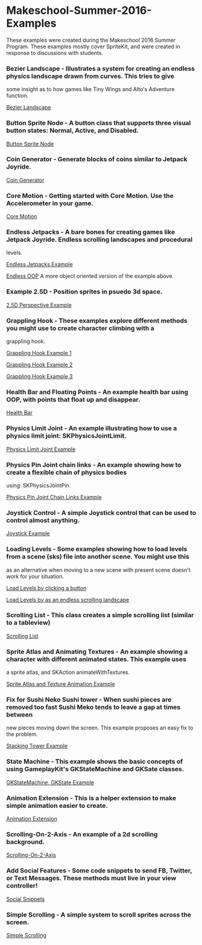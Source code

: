 # Makeschool-Summer-2016-Examples

These examples were created during the Makeschool 2016 Summer Program. These examples mostly cover SpriteKit, and 
were created in response to discussions with students. 

### Bezier Landscape - Illustrates a system for creating an endless physics landscape drawn from curves. This tries to give 
some insight as to how games like Tiny Wings and Alto's Adventure function. 

[Bezier Landscape](https://github.com/soggybag/Bezier-Landscape)

### Button Sprite Node - A button class that supports three visual button states: Normal, Active, and Disabled. 

[Button Sprite Node](https://github.com/soggybag/Button-Sprite)

### Coin Generator - Generate blocks of coins similar to Jetpack Joyride.

[Coin Generator](https://github.com/soggybag/Coin-Generator)

### Core Motion - Getting started with Core Motion. Use the Accelerometer in your game. 

[Core Motion](https://github.com/soggybag/Core-Motion)

### Endless Jetpacks - A bare bones for creating games like Jetpack Joyride. Endless scrolling landscapes and procedural 
levels.

[Endless Jetpacks Example](https://github.com/soggybag/EndlessJetpacks)

[Endless OOP](https://github.com/soggybag/Endless-OOP/tree/master) A more object oriented version of the example above.

### Example 2.5D - Position sprites in psuedo 3d space. 

[2.5D Perspective Example](https://github.com/soggybag/Example-25D)

### Grappling Hook - These examples explore different methods you might use to create character climbing with a 
grappling hook. 

[Grappling Hook Example 1](https://github.com/soggybag/Grappling-Hook)

[Grappling Hook Example 2](https://github.com/soggybag/Grappling-Hook-2)

[Grappling Hook Example 3](https://github.com/soggybag/Grappling-Hook-3)

### Health Bar and Floating Points - An example health bar using OOP, with points that float up and disappear. 

[Health Bar](https://github.com/soggybag/HealthBar/tree/master)

### Physics Limit Joint - An example illustrating how to use a physics limit joint: SKPhysicsJointLimit.

[Physics Limit Joint Example](https://github.com/soggybag/Joint-Limit)

### Physics Pin Joint chain links - An example showing how to create a flexible chain of physics bodies 
using: SKPhysicsJointPin.

[Physics Pin Joint Chain Links Example](https://github.com/soggybag/Joints-Pin-Chain)

### Joystick Control - A simple Joystick control that can be used to control almost anything. 

[Joystick Example](https://github.com/soggybag/Joystick)

### Loading Levels - Some examples showing how to load levels from a scene (sks) file into another scene. You might use this
as an alternative when moving to a new scene with present scene doesn't work for your situation. 

[Load Levels by clicking a button](https://github.com/soggybag/Level-Loader-With-Button)

[Load Levels by as an endless scrolling landscape](https://github.com/soggybag/Load-Levels)

### Scrolling List - This class creates a simple scrolling list (similar to a tableview)

[Scrolling List](https://github.com/soggybag/Scrolling-List/tree/master)

### Sprite Atlas and Animating Textures - An example showing a character with different animated states. This example uses 
a sprite atlas, and SKAction animateWithTextures.

[Sprite Atlas and Texture Animation Example](https://github.com/soggybag/SpriteAtlas)

### Fix for Sushi Neko Sushi tower - When sushi pieces are removed too fast Sushi Meko tends to leave a gap at times between 
new pieces moving down the screen. This example proposes an easy fix to the problem. 

[Stacking Tower Example](https://github.com/soggybag/Stacking-Tower)

### State Machine - This example shows the basic concepts of using GameplayKit's GKStateMachine and GKSate classes. 

[GKStateMachine, GKState Example](https://github.com/soggybag/StateMachine2)

### Animation Extension - This is a helper extension to make simple animation easier to create. 

[Animation Extension](https://github.com/soggybag/Animation-Extension)

### Scrolling-On-2-Axis - An example of a 2d scrolling background. 

[Scrolling-On-2-Axis](https://github.com/soggybag/Scrolling-On-2-Axis)

### Add Social Features - Some code snippets to send FB, Twitter, or Text Messages. These methods must live in your view controller! 

[Social Snippets](https://gist.github.com/soggybag/c83ed5cc91702b5e4c9c)

### Simple Scrolling - A simple system to scroll sprites across the screen. 

[Simple Scrolling](https://github.com/soggybag/Simple-Scrolling/tree/master)
